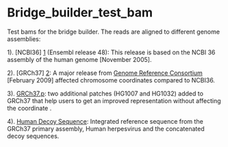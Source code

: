 Bridge_builder_test_bam
=======================

Test bams for the bridge builder. The reads are aligned to different genome assemblies:

1). [NCBI36] [1] (Ensembl release 48): This release is based on the NCBI 36 assembly of the human genome [November 2005].

2). [GRCh37] [2]: A major release from [Genome Reference Consortium][5] [February 2009] affected chromosome coordinates compared to NCBI36.

3). [GRCh37.p][3]: two additional patches (HG1007 and HG1032) added to GRCh37 that help users to get an improved representation without affecting the coordinate .

4). [Human Decoy Sequence][4]: Integrated reference sequence from the GRCh37 primary
   assembly, Human herpesvirus and the concatenated decoy sequences.

[1]: http://may2009.archive.ensembl.org/Homo_sapiens/Info/Index "NCBI36"
[2]: http://www.ensembl.org/Homo_sapiens/Info/Annotation/#assembly "GRCh37"
[3]: http://www.ensembl.org/Homo_sapiens/Info/Annotation/#assembly "GRCh37.p10"
[4]: http://ftp.1000genomes.ebi.ac.uk/vol1/ftp/technical/reference/phase2_reference_assembly_sequence/README_human_reference_20110707 "Human Decoy Sequence"
[5]: http://www.ncbi.nlm.nih.gov/projects/genome/assembly/grc/index.shtml "Genome Reference Consortium"
